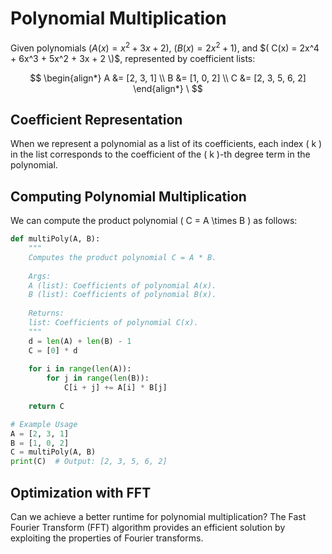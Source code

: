 # Polynomial Multiplication

Given polynomials $( A(x) = x^2 + 3x + 2 )$, $( B(x) = 2x^2 + 1 )$, and $( C(x) = 2x^4 + 6x^3 + 5x^2 + 3x + 2 \)$, represented by coefficient lists:

$$
\begin{align*}
A &= [2, 3, 1] \\
B &= [1, 0, 2] \\
C &= [2, 3, 5, 6, 2]
\end{align*}
\
$$

## Coefficient Representation

When we represent a polynomial as a list of its coefficients, each index \( k \) in the list corresponds to the coefficient of the \( k \)-th degree term in the polynomial.

## Computing Polynomial Multiplication

We can compute the product polynomial \( C = A \times B \) as follows:

```python
def multiPoly(A, B):
    """
    Computes the product polynomial C = A * B.
    
    Args:
    A (list): Coefficients of polynomial A(x).
    B (list): Coefficients of polynomial B(x).
    
    Returns:
    list: Coefficients of polynomial C(x).
    """
    d = len(A) + len(B) - 1
    C = [0] * d
    
    for i in range(len(A)):
        for j in range(len(B)):
            C[i + j] += A[i] * B[j]
    
    return C

# Example Usage
A = [2, 3, 1]
B = [1, 0, 2]
C = multiPoly(A, B)
print(C)  # Output: [2, 3, 5, 6, 2] 
```

## Optimization with FFT

Can we achieve a better runtime for polynomial multiplication? The Fast Fourier Transform (FFT) algorithm provides an efficient solution by exploiting the properties of Fourier transforms.